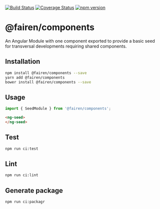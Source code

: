 [![Build Status](https://travis-ci.org/Fairen/seed-component.svg?branch=master)](https://travis-ci.org/Fairen/seed-component)
[![Coverage Status](https://coveralls.io/repos/github/Fairen/seed-component/badge.svg?branch=master)](https://coveralls.io/github/Fairen/seed-component?branch=master)
[![npm version](https://badge.fury.io/js/%40fairen%2Fcomponents.svg)](https://badge.fury.io/js/%40fairen%2Fcomponents)
# @fairen/components

An Angular Module with one component exported to provide a basic seed for transversal developments requiring shared components.

## Installation 
```sh
npm install @fairen/components --save
yarn add @fairen/components
bower install @fairen/components --save
```
## Usage
```typescript
import { SeedModule } from '@fairen/components';
```

```html
<ng-seed>
</ng-seed>
```

## Test 
```sh
npm run ci:test
```

## Lint 
```sh
npm run ci:lint
```

## Generate package 
```sh
npm run ci:packagr
```